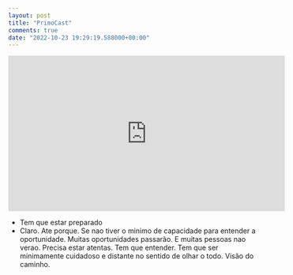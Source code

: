 ```yaml
---
layout: post
title: "PrimoCast"
comments: true
date: "2022-10-23 19:29:19.588000+00:00"
---
```



<iframe width="560" height="315" src="https://www.youtube.com/embed/uuOoMUj_x-8?start=1892" title="YouTube video player" frameborder="0" allow="accelerometer; autoplay; clipboard-write; encrypted-media; gyroscope; picture-in-picture" allowfullscreen></iframe>

- Tem que estar preparado
- Claro. Ate porque. Se nao tiver o minimo de capacidade para entender a oportunidade. 
  Muitas oportunidades passarão. E muitas pessoas nao verao.
  Precisa estar atentas. Tem que entender. Tem que ser minimamente cuidadoso e distante no sentido de olhar o todo. Visão do caminho.